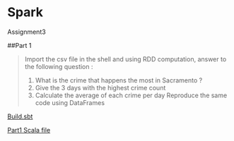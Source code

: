 # Spark
Assignment3

##Part 1
>Import the csv file in the shell and using RDD computation, answer to the following question :
>1. What is the crime that happens the most in Sacramento ?
>2. Give the 3 days with the highest crime count
>3. Calculate the average of each crime per day
>Reproduce the same code using DataFrames

[Build.sbt](https://github.com/lomithrani/Spark/blob/master/build.sbt)

[Part1 Scala file](https://github.com/lomithrani/Spark/blob/master/Spark.scala)
